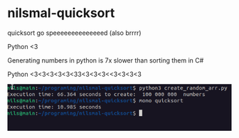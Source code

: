 # nilsmal-quicksort
quicksort go speeeeeeeeeeeeeed (also brrrr)

Python <3 


Generating numbers in python is 7x slower than sorting them in C# 


Python <3<3<3<3<3<33<3<3<3<<3<3<3<3

![alt text](./quicksort.png)



